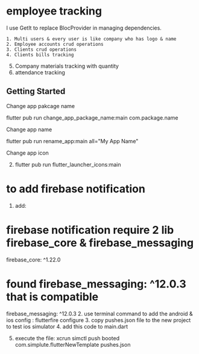 
# employee tracking

I use GetIt to replace BlocProvider in managing dependencies.


	1. Multi users & every user is like company who has logo & name
	2. Employee accounts crud operations
	3. Clients crud operations
	4. Clients bills tracking
  5. Company materials tracking with quantity
  6. attendance tracking

## Getting Started

Change app pakcage name

flutter pub run change_app_package_name:main com.package.name

Change app name

flutter pub run rename_app:main all="My App Name"

Change app icon


2. flutter pub run flutter_launcher_icons:main

# to add firebase notification
1. add:

# firebase notification require 2 lib firebase_core & firebase_messaging

firebase_core: ^1.22.0

# found firebase_messaging: ^12.0.3 that is compatible

firebase_messaging: ^12.0.3 2. use terminal command to add the android & ios config :
flutterfire configure 3. copy pushes.json file to the new project to test ios simulator 4. add this code to main.dart

<!-- WidgetsFlutterBinding.ensureInitialized();
  await Firebase.initializeApp(
    options: DefaultFirebaseOptions.currentPlatform,
  );
  // add firebase notification permission request
  FirebaseMessaging messaging = FirebaseMessaging.instance;
  NotificationSettings settings = await messaging.requestPermission(
    alert: true,
    announcement: false,
    badge: true,
    carPlay: false,
    criticalAlert: false,
    provisional: false,
    sound: true,
  );

  print('User granted permission: ${settings.authorizationStatus}');
-->

5. execute the file:
   xcrun simctl push booted com.simplute.flutterNewTemplate pushes.json

